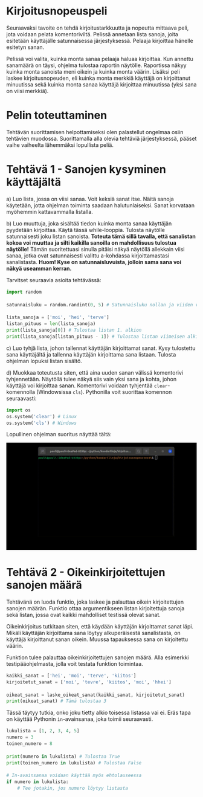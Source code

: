 # Kirjoitusnopeuspeli

Seuraavaksi tavoite on tehdä kirjoitustarkkuutta ja nopeutta mittaava peli, jota voidaan pelata komentoriviltä. Pelissä annetaan lista sanoja, joita esitetään käyttäjälle satunnaisessa järjestyksessä. Pelaaja kirjoittaa hänelle esitetyn sanan.

Pelissä voi valita, kuinka monta sanaa pelaaja haluaa kirjoittaa. Kun annettu sanamäärä on täysi, ohjelma tulostaa raportin näytölle. Raportissa näkyy kuinka monta sanoista meni oikein ja kuinka monta väärin. Lisäksi peli laskee kirjoitusnopeuden, eli kuinka monta merkkiä käyttäjä on kirjoittanut minuutissa sekä kuinka monta sanaa käyttäjä kirjoittaa minuutissa (yksi sana on viisi merkkiä).

# Pelin toteuttaminen

Tehtävän suorittamisen helpottamiseksi olen palastellut ongelmaa osiin tehtävien muodossa. Suorittamalla alla olevia tehtäviä järjestyksessä, pääset vaihe vaiheelta lähemmäksi lopullista peliä.

# Tehtävä 1 - Sanojen kysyminen käyttäjältä

a) Luo lista, jossa on viisi sanaa. Voit keksiä sanat itse. Näitä sanoja käytetään, jotta ohjelman toiminta saadaan halutunlaiseksi. Sanat korvataan myöhemmin kattavammalla listalla.

b) Luo muuttuja, joka sisältää tiedon kuinka monta sanaa käyttäjän pyydetään kirjoittaa. Käytä tässä while-looppia. Tulosta näytölle satunnaisesti joku listan sanoista. **Toteuta tämä sillä tavalla, että sanalistan kokoa voi muuttaa ja silti kaikilla sanoilla on mahdollisuus tulostua näytölle!** Tämän suoritettuasi sinulla pitäisi näkyä näytöllä allekkain viisi sanaa, jotka ovat satunnaisesti valittu a-kohdassa kirjoittamastasi sanalistasta. **Huom! Kyse on satunnaisluvuista, jolloin sama sana voi näkyä useamman kerran.**

Tarvitset seuraavia asioita tehtävässä:
```python
import random

satunnaisluku = random.randint(0, 5) # Satunnaisluku nollan ja viiden väliltä

lista_sanoja = ['moi', 'hei', 'terve']
listan_pituus = len(lista_sanoja)
print(lista_sanoja[0]) # Tulostaa listan 1. alkion
print(lista_sanoja[listan_pituus - 1]) # Tulostaa listan viimeisen alkion
```

c) Luo tyhjä lista, johon tallennat käyttäjän kirjoittamat sanat. Kysy tulostettu sana käyttäjältä ja tallenna käyttäjän kirjoittama sana listaan. Tulosta ohjelman lopuksi listan sisältö.

d) Muokkaa toteutusta siten, että aina uuden sanan välissä komentorivi tyhjennetään. Näytöllä tulee näkyä siis vain yksi sana ja kohta, johon käyttäjä voi kirjoittaa sanan. Komentorivi voidaan tyhjentää ``clear``-komennolla (Windowsissa ``cls``). Pythonilla voit suorittaa komennon seuraavasti:

```python
import os
os.system('clear') # Linux
os.system('cls') # Windows
```

Lopullinen ohjelman suoritus näyttää tältä:

![kirjoitustesti.gif](./kirjoitusnopeustesti_osa_1.gif)

# Tehtävä 2 - Oikeinkirjoitettujen sanojen määrä

Tehtävänä on luoda funktio, joka laskee ja palauttaa oikein kirjoitettujen sanojen määrän. Funktio ottaa argumentikseen listan kirjoitettuja sanoja sekä listan, jossa ovat kaikki mahdolliset testissä olevat sanat.

Oikeinkirjoitus tutkitaan siten, että käydään käyttäjän kirjoittamat sanat läpi. Mikäli käyttäjän kirjoittama sana löytyy alkuperäisestä sanalistasta, on käyttäjä kirjoittanut sanan oikein. Muussa tapauksessa sana on kirjoitettu väärin.

Funktion tulee palauttaa oikeinkirjoitettujen sanojen määrä. Alla esimerkki testipääohjelmasta, jolla voit testata funktion toimintaa.

```python
kaikki_sanat = ['hei', 'moi', 'terve', 'kiitos']
kirjoitetut_sanat = ['moi', 'tevre', 'kiitos', 'moi', 'hhei']

oikeat_sanat = laske_oikeat_sanat(kaikki_sanat, kirjoitetut_sanat)
print(oikeat_sanat) # Tämä tulostaa 3
```

Tässä täytyy tutkia, onko joku tietty alkio toisessa listassa vai ei. Eräs tapa on käyttää Pythonin ``in``-avainsanaa, joka toimii seuraavasti.

```python
lukulista = [1, 2, 3, 4, 5]
numero = 3
toinen_numero = 8

print(numero in lukulista) # Tulostaa True
print(toinen_numero in lukulista) # Tulostaa False

# In-avainsanaa voidaan käyttää myös ehtolauseessa
if numero in lukulista:
    # Tee jotakin, jos numero löytyy listasta
```